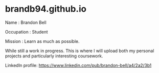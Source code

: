 brandb94.github.io
==================

Name        : Brandon Bell

Occupation  : Student

Mission     : Learn as much as possible. 

While still a work in progress. This is where I will upload both my personal projects and particularly interesting coursework. 

LinkedIn profile: https://www.linkedin.com/pub/brandon-bell/a4/2a2/3b1
